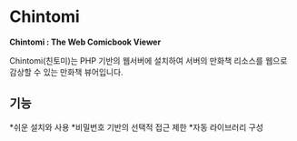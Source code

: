 # Chintomi
**Chintomi : The Web Comicbook Viewer**

Chintomi(친토미)는 PHP 기반의 웹서버에 설치하여 서버의 만화책 리소스를 웹으로 감상할 수 있는 만화책 뷰어입니다.

## 기능
*쉬운 설치와 사용
*비밀번호 기반의 선택적 접근 제한
*자동 라이브러리 구성

